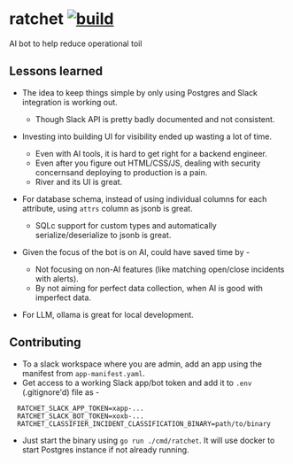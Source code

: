 # ratchet [![build](https://github.com/dynoinc/ratchet/actions/workflows/build.yml/badge.svg?branch=main)](https://github.com/dynoinc/ratchet/actions/workflows/build.yml)

AI bot to help reduce operational toil

## Lessons learned

* The idea to keep things simple by only using Postgres and Slack integration is working out.
  * Though Slack API is pretty badly documented and not consistent.
  
* Investing into building UI for visibility ended up wasting a lot of time. 
  * Even with AI tools, it is hard to get right for a backend engineer.
  * Even after you figure out HTML/CSS/JS, dealing with security concernsand deploying to production is a pain.
  * River and its UI is great.

* For database schema, instead of using individual columns for each attribute, using `attrs` column as jsonb is great.
  * SQLc support for custom types and automatically serialize/deserialize to jsonb is great.

* Given the focus of the bot is on AI, could have saved time by - 
  * Not focusing on non-AI features (like matching open/close incidents with alerts).
  * By not aiming for perfect data collection, when AI is good with imperfect data.

* For LLM, ollama is great for local development.

## Contributing

* To a slack workspace where you are admin, add an app using the manifest from `app-manifest.yaml`.
* Get access to a working Slack app/bot token and add it to `.env` (.gitignore'd) file as -

```
  RATCHET_SLACK_APP_TOKEN=xapp-...
  RATCHET_SLACK_BOT_TOKEN=xoxb-...
  RATCHET_CLASSIFIER_INCIDENT_CLASSIFICATION_BINARY=path/to/binary

```

* Just start the binary using `go run ./cmd/ratchet`. It will use docker to start Postgres instance if not already running.
